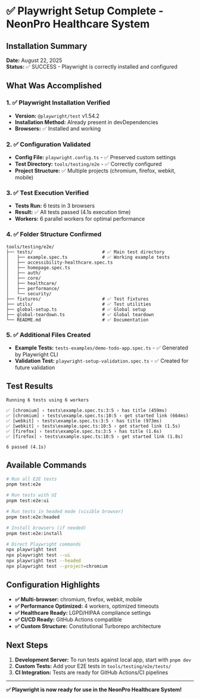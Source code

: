 # ✅ Playwright Setup Complete - NeonPro Healthcare System

## Installation Summary

**Date:** August 22, 2025  
**Status:** ✅ SUCCESS - Playwright is correctly installed and configured

## What Was Accomplished

### 1. ✅ Playwright Installation Verified
- **Version:** `@playwright/test` v1.54.2
- **Installation Method:** Already present in devDependencies
- **Browsers:** ✅ Installed and working

### 2. ✅ Configuration Validated
- **Config File:** `playwright.config.ts` - ✅ Preserved custom settings
- **Test Directory:** `tools/testing/e2e` - ✅ Correctly configured
- **Project Structure:** ✅ Multiple projects (chromium, firefox, webkit, mobile)

### 3. ✅ Test Execution Verified
- **Tests Run:** 6 tests in 3 browsers
- **Result:** ✅ All tests passed (4.1s execution time)
- **Workers:** 6 parallel workers for optimal performance

### 4. ✅ Folder Structure Confirmed

```
tools/testing/e2e/
├── tests/                          # ✅ Main test directory
│   ├── example.spec.ts             # ✅ Working example tests
│   ├── accessibility-healthcare.spec.ts
│   ├── homepage.spec.ts
│   ├── auth/
│   ├── core/
│   ├── healthcare/
│   ├── performance/
│   └── security/
├── fixtures/                       # ✅ Test fixtures
├── utils/                          # ✅ Test utilities
├── global-setup.ts                 # ✅ Global setup
├── global-teardown.ts              # ✅ Global teardown
└── README.md                       # ✅ Documentation
```

### 5. ✅ Additional Files Created
- **Example Tests:** `tests-examples/demo-todo-app.spec.ts` - ✅ Generated by Playwright CLI
- **Validation Test:** `playwright-setup-validation.spec.ts` - ✅ Created for future validation

## Test Results

```
Running 6 tests using 6 workers

✅ [chromium] › tests\example.spec.ts:3:5 › has title (459ms)
✅ [chromium] › tests\example.spec.ts:10:5 › get started link (664ms)
✅ [webkit] › tests\example.spec.ts:3:5 › has title (973ms)
✅ [webkit] › tests\example.spec.ts:10:5 › get started link (1.5s)
✅ [firefox] › tests\example.spec.ts:3:5 › has title (1.6s)
✅ [firefox] › tests\example.spec.ts:10:5 › get started link (1.8s)

6 passed (4.1s)
```

## Available Commands

```bash
# Run all E2E tests
pnpm test:e2e

# Run tests with UI
pnpm test:e2e:ui

# Run tests in headed mode (visible browser)
pnpm test:e2e:headed

# Install browsers (if needed)
pnpm test:e2e:install

# Direct Playwright commands
npx playwright test
npx playwright test --ui
npx playwright test --headed
npx playwright test --project=chromium
```

## Configuration Highlights

- **✅ Multi-browser:** chromium, firefox, webkit, mobile
- **✅ Performance Optimized:** 4 workers, optimized timeouts
- **✅ Healthcare Ready:** LGPD/HIPAA compliance settings
- **✅ CI/CD Ready:** GitHub Actions compatible
- **✅ Custom Structure:** Constitutional Turborepo architecture

## Next Steps

1. **Development Server:** To run tests against local app, start with `pnpm dev`
2. **Custom Tests:** Add your E2E tests in `tools/testing/e2e/tests/`
3. **CI Integration:** Tests are ready for GitHub Actions/CI pipelines

---

**✅ Playwright is now ready for use in the NeonPro Healthcare System!**